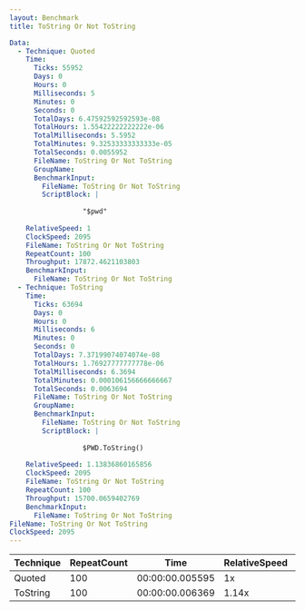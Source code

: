 ```yaml
---
layout: Benchmark
title: ToString Or Not ToString

Data: 
  - Technique: Quoted
    Time: 
      Ticks: 55952
      Days: 0
      Hours: 0
      Milliseconds: 5
      Minutes: 0
      Seconds: 0
      TotalDays: 6.47592592592593e-08
      TotalHours: 1.55422222222222e-06
      TotalMilliseconds: 5.5952
      TotalMinutes: 9.32533333333333e-05
      TotalSeconds: 0.0055952
      FileName: ToString Or Not ToString
      GroupName: 
      BenchmarkInput: 
        FileName: ToString Or Not ToString
        ScriptBlock: |
          
                  "$pwd"
              
    RelativeSpeed: 1
    ClockSpeed: 2095
    FileName: ToString Or Not ToString
    RepeatCount: 100
    Throughput: 17872.4621103803
    BenchmarkInput: 
      FileName: ToString Or Not ToString
  - Technique: ToString
    Time: 
      Ticks: 63694
      Days: 0
      Hours: 0
      Milliseconds: 6
      Minutes: 0
      Seconds: 0
      TotalDays: 7.37199074074074e-08
      TotalHours: 1.76927777777778e-06
      TotalMilliseconds: 6.3694
      TotalMinutes: 0.000106156666666667
      TotalSeconds: 0.0063694
      FileName: ToString Or Not ToString
      GroupName: 
      BenchmarkInput: 
        FileName: ToString Or Not ToString
        ScriptBlock: |
          
                  $PWD.ToString()
              
    RelativeSpeed: 1.13836860165856
    ClockSpeed: 2095
    FileName: ToString Or Not ToString
    RepeatCount: 100
    Throughput: 15700.0659402769
    BenchmarkInput: 
      FileName: ToString Or Not ToString
FileName: ToString Or Not ToString
ClockSpeed: 2095
---
```





|Technique|RepeatCount|Time           |RelativeSpeed|Throughput|
|---------|-----------|---------------|-------------|----------|
|Quoted   |100        |00:00:00.005595|1x           |17872.46/s|
|ToString |100        |00:00:00.006369|1.14x        |15700.07/s|
